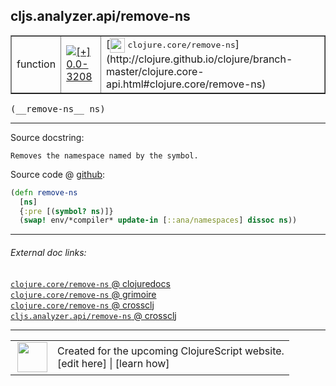 ## cljs.analyzer.api/remove-ns



 <table border="1">
<tr>
<td>function</td>
<td><a href="https://github.com/cljsinfo/cljs-api-docs/tree/0.0-3208"><img valign="middle" alt="[+] 0.0-3208" title="Added in 0.0-3208" src="https://img.shields.io/badge/+-0.0--3208-lightgrey.svg"></a> </td>
<td>
[<img height="24px" valign="middle" src="http://i.imgur.com/1GjPKvB.png"> <samp>clojure.core/remove-ns</samp>](http://clojure.github.io/clojure/branch-master/clojure.core-api.html#clojure.core/remove-ns)
</td>
</tr>
</table>


 <samp>
(__remove-ns__ ns)<br>
</samp>

---





Source docstring:

```
Removes the namespace named by the symbol.
```


Source code @ [github](https://github.com/clojure/clojurescript/blob/r3264/src/main/clojure/cljs/analyzer/api.clj#L120-L124):

```clj
(defn remove-ns
  [ns]
  {:pre [(symbol? ns)]}
  (swap! env/*compiler* update-in [::ana/namespaces] dissoc ns))
```

<!--
Repo - tag - source tree - lines:

 <pre>
clojurescript @ r3264
└── src
    └── main
        └── clojure
            └── cljs
                └── analyzer
                    └── <ins>[api.clj:120-124](https://github.com/clojure/clojurescript/blob/r3264/src/main/clojure/cljs/analyzer/api.clj#L120-L124)</ins>
</pre>

-->

---



###### External doc links:

[`clojure.core/remove-ns` @ clojuredocs](http://clojuredocs.org/clojure.core/remove-ns)<br>
[`clojure.core/remove-ns` @ grimoire](http://conj.io/store/v1/org.clojure/clojure/1.7.0-beta3/clj/clojure.core/remove-ns/)<br>
[`clojure.core/remove-ns` @ crossclj](http://crossclj.info/fun/clojure.core/remove-ns.html)<br>
[`cljs.analyzer.api/remove-ns` @ crossclj](http://crossclj.info/fun/cljs.analyzer.api/remove-ns.html)<br>

---

 <table>
<tr><td>
<img valign="middle" align="right" width="48px" src="http://i.imgur.com/Hi20huC.png">
</td><td>
Created for the upcoming ClojureScript website.<br>
[edit here] | [learn how]
</td></tr></table>

[edit here]:https://github.com/cljsinfo/cljs-api-docs/blob/master/cljsdoc/cljs.analyzer.api/remove-ns.cljsdoc
[learn how]:https://github.com/cljsinfo/cljs-api-docs/wiki/cljsdoc-files

<!--

This information was too distracting to show to readers, but I'll leave it
commented here since it is helpful to:

- pretty-print the data used to generate this document
- and show how to retrieve that data



The API data for this symbol:

```clj
{:ns "cljs.analyzer.api",
 :name "remove-ns",
 :signature ["[ns]"],
 :history [["+" "0.0-3208"]],
 :type "function",
 :full-name-encode "cljs.analyzer.api/remove-ns",
 :source {:code "(defn remove-ns\n  [ns]\n  {:pre [(symbol? ns)]}\n  (swap! env/*compiler* update-in [::ana/namespaces] dissoc ns))",
          :title "Source code",
          :repo "clojurescript",
          :tag "r3264",
          :filename "src/main/clojure/cljs/analyzer/api.clj",
          :lines [120 124]},
 :full-name "cljs.analyzer.api/remove-ns",
 :clj-symbol "clojure.core/remove-ns",
 :docstring "Removes the namespace named by the symbol."}

```

Retrieve the API data for this symbol:

```clj
;; from Clojure REPL
(require '[clojure.edn :as edn])
(-> (slurp "https://raw.githubusercontent.com/cljsinfo/cljs-api-docs/catalog/cljs-api.edn")
    (edn/read-string)
    (get-in [:symbols "cljs.analyzer.api/remove-ns"]))
```

-->
